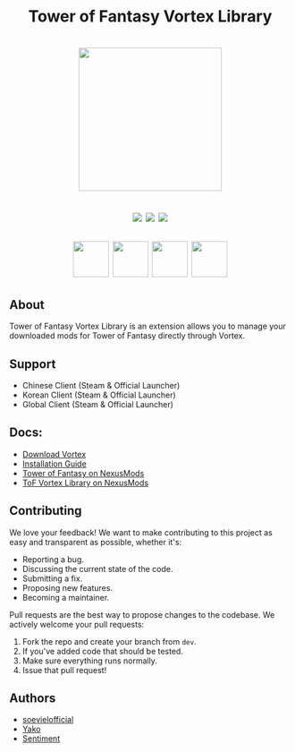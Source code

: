 <h1 align="center">Tower of Fantasy Vortex Library<h1>

<p align="center" width="100%">
    <img height="256px" src="https://cdn.discordapp.com/attachments/862008488502755330/1208393190768377896/gameart.png?ex=65e31edb&is=65d0a9db&hm=de1df5db688e803c4e3be09bbbfaf7784072fc7e57d2c7fa38269371478d2154&"></a>
</p>

<p align="center" width="100%">
    <a href="https://github.com/soevielofficial/tof-vortex-library"><img src="https://img.shields.io/github/last-commit/soevielofficial/tof-vortex-library?color=blueviolet&logo=github&style=for-the-badge"></a>
    <a href="https://github.com/soevielofficial/tof-vortex-library"><img src="https://img.shields.io/github/stars/soevielofficial/tof-vortex-library?style=for-the-badge&logo=github&color=blueviolet"></a>
    <a href="https://github.com/soevielofficial/tof-vortex-library"><img src="https://img.shields.io/github/forks/soevielofficial/tof-vortex-library?style=for-the-badge&logo=github&color=blueviolet"></a>
</p>

<p align="center" width="100%">
    <img height="64px" src="https://cdn.7tv.app/emote/6319eda18cf0978e2955940a/4x.webp"></a>
    <img height="64px" src="https://cdn.7tv.app/emote/65c2a83580e016b01c359f65/4x.webp"></a>
    <img height="64px" src="https://cdn.7tv.app/emote/63f8101de5d9925da811ed58/4x.webp"></a>
    <img height="64px" src="https://cdn.7tv.app/emote/631e5c605a703c4a98db593c/4x.webp"></a>
</p>

## About
Tower of Fantasy Vortex Library is an extension allows you to manage your downloaded mods for Tower of Fantasy directly through Vortex.

## Support
- Chinese Client (Steam & Official Launcher)
- Korean Client (Steam & Official Launcher)
- Global Client (Steam & Official Launcher)

## Docs:
- [Download Vortex](https://www.nexusmods.com/about/vortex/)
- [Installation Guide](https://youtu.be/BBqmZEnhw9Y)
- [Tower of Fantasy on NexusMods](https://www.nexusmods.com/toweroffantasy)
- [ToF Vortex Library on NexusMods](https://www.nexusmods.com/site/mods/793)

## Contributing
We love your feedback! We want to make contributing to this project as easy and transparent as possible, whether it's:

- Reporting a bug.
- Discussing the current state of the code.
- Submitting a fix.
- Proposing new features.
- Becoming a maintainer.

Pull requests are the best way to propose changes to the codebase. We actively welcome your pull requests:

1. Fork the repo and create your branch from `dev`.
2. If you've added code that should be tested.
3. Make sure everything runs normally.
4. Issue that pull request!

## Authors

- [soevielofficial](https://www.github.com/soevielofficial)
- [Yako](https://github.com/Yako4341)
- [Sentiment](https://github.com/Anomalous-Sentiment)